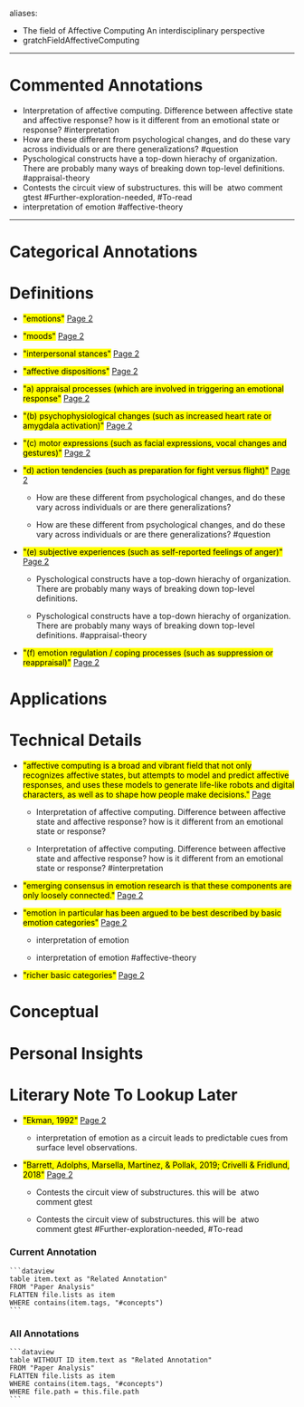 aliases: 
  - The field of Affective Computing An interdisciplinary perspective
  - gratchFieldAffectiveComputing
---




# Commented Annotations
- Interpretation of affective computing. Difference between affective state and affective response? how is it different from an emotional state or response? #interpretation
- How are these different from psychological changes, and do these vary across individuals or are there generalizations? #question
- Pyschological constructs have a top-down hierachy of organization. There are probably many ways of breaking down top-level definitions. #appraisal-theory
- Contests the circuit view of substructures. this will be  atwo comment gtest #Further-exploration-needed, #To-read
- interpretation of emotion #affective-theory


---
# Categorical Annotations

##  <h1 class="color-red">Definitions</h>
- <mark class="hltr-red">"emotions"</mark> [Page 2](zotero://open-pdf/library/items/TTKU7KFE?page=2&annotation=VSGUL56D)
- <mark class="hltr-red">"moods"</mark> [Page 2](zotero://open-pdf/library/items/TTKU7KFE?page=2&annotation=FDL8WNBY)
- <mark class="hltr-red">"interpersonal stances"</mark> [Page 2](zotero://open-pdf/library/items/TTKU7KFE?page=2&annotation=Q5YTI8FL)
- <mark class="hltr-red">"affective dispositions"</mark> [Page 2](zotero://open-pdf/library/items/TTKU7KFE?page=2&annotation=VKTPFQIC)
- <mark class="hltr-red">"a) appraisal processes (which are involved in triggering an emotional response"</mark> [Page 2](zotero://open-pdf/library/items/TTKU7KFE?page=2&annotation=NR4KSMUJ)
- <mark class="hltr-red">"(b) psychophysiological changes (such as increased heart rate or amygdala activation)"</mark> [Page 2](zotero://open-pdf/library/items/TTKU7KFE?page=2&annotation=JQJZL94T)
- <mark class="hltr-red">"(c) motor expressions (such as facial expressions, vocal changes and gestures)"</mark> [Page 2](zotero://open-pdf/library/items/TTKU7KFE?page=2&annotation=YV9P3IXW)
- <mark class="hltr-red">"d) action tendencies (such as preparation for fight versus flight)"</mark> [Page 2](zotero://open-pdf/library/items/TTKU7KFE?page=2&annotation=SUPXUXPF)

	- How are these different from psychological changes, and do these vary across individuals or are there generalizations? 

	- How are these different from psychological changes, and do these vary across individuals or are there generalizations? #question
- <mark class="hltr-red">"(e) subjective experiences (such as self-reported feelings of anger)"</mark> [Page 2](zotero://open-pdf/library/items/TTKU7KFE?page=2&annotation=VCDDACGN)

	- Pyschological constructs have a top-down hierachy of organization. There are probably many ways of breaking down top-level definitions. 

	- Pyschological constructs have a top-down hierachy of organization. There are probably many ways of breaking down top-level definitions. #appraisal-theory
- <mark class="hltr-red">"(f) emotion regulation / coping processes (such as suppression or reappraisal)"</mark> [Page 2](zotero://open-pdf/library/items/TTKU7KFE?page=2&annotation=GWGB6TQI)

##  <h1 class="color-orange">Applications</h>

##  <h1 class="color-yellow">Technical Details</h>
- <mark class="hltr-yellow">"affective computing is a broad and vibrant field that not only recognizes affective states, but attempts to model and predict affective responses, and uses these models to generate life-like robots and digital characters, as well as to shape how people make decisions."</mark> [Page ](zotero://open-pdf/library/items/TTKU7KFE?page=&annotation=RHHBXLWI)

	- Interpretation of affective computing. Difference between affective state and affective response? how is it different from an emotional state or response? 

	- Interpretation of affective computing. Difference between affective state and affective response? how is it different from an emotional state or response? #interpretation
- <mark class="hltr-yellow">"emerging consensus in emotion research is that these components are only loosely connected."</mark> [Page 2](zotero://open-pdf/library/items/TTKU7KFE?page=2&annotation=CA5KY58N)
- <mark class="hltr-yellow">"emotion in particular has been argued to be best described by basic emotion categories"</mark> [Page 2](zotero://open-pdf/library/items/TTKU7KFE?page=2&annotation=5AQZAUF7)

	- interpretation of emotion 

	- interpretation of emotion #affective-theory
- <mark class="hltr-yellow">"richer basic categories"</mark> [Page 2](zotero://open-pdf/library/items/TTKU7KFE?page=2&annotation=D2DKLHDF)

##  <h1 class="color-green">Conceptual</h>

##  <h1 class="color-blue">Personal Insights</h>

##  <h1 class="color-purple">Literary Note To Lookup Later</h>
- <mark class="hltr-purple">"Ekman, 1992"</mark> [Page 2](zotero://open-pdf/library/items/TTKU7KFE?page=2&annotation=4G8YNCQ7)

	- interpretation of emotion as a circuit leads to predictable cues from surface level observations. 
- <mark class="hltr-purple">"Barrett, Adolphs, Marsella, Martinez, &amp; Pollak, 2019; Crivelli &amp; Fridlund, 2018"</mark> [Page 2](zotero://open-pdf/library/items/TTKU7KFE?page=2&annotation=GUSNVTZA)

	- Contests the circuit view of substructures. this will be  atwo comment gtest 

	- Contests the circuit view of substructures. this will be  atwo comment gtest #Further-exploration-needed, #To-read



### Current Annotation
	```dataview
	table item.text as "Related Annotation"
	FROM "Paper Analysis"
	FLATTEN file.lists as item
	WHERE contains(item.tags, "#concepts")
	```

### All Annotations
	```dataview
	table WITHOUT ID item.text as "Related Annotation"
	FROM "Paper Analysis"
	FLATTEN file.lists as item
	WHERE contains(item.tags, "#concepts")
	WHERE file.path = this.file.path
	```
	
	
